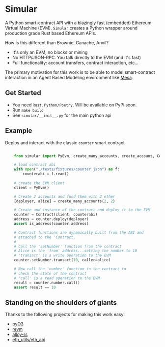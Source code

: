 # Simular
A Python smart-contract API with a blazingly fast (embedded) Ethereum Virtual Machine (EVM).
`Simular` creates a Python wrapper around production grade Rust based Ethereum APIs.

How is this different than Brownie, Ganache, Anvil?
- It's only an EVM, no blocks or mining
- No HTTP/JSON-RPC. You talk directly to the EVM (and it's fast)
- Full functionality: account transfers, contract interaction, etc...

The primary motivation for this work is to be able to model smart-contract interaction in an Agent Based Modeling environment like [Mesa](https://mesa.readthedocs.io/en/main/).


## Get Started
- You need `Rust`, `Python/Poetry`. Will be available on PyPi soon.
- Run `make build`
- See `simular/__init__.py` for the main python api

## Example
Deploy and interact with the classic `counter` smart contract

```python

    from simular import PyEvm, create_many_accounts, create_account, Contract

    # load contract abi
    with open("./tests/fixtures/counter.json") as f:
        counterabi = f.read()
    
    # create the EVM client
    client = PyEvm()

    # Create 2 accounts and fund them with 2 ether
    [deployer, alice] = create_many_accounts(2, 2)

    # Create and instance of the contract and deploy it to the EVM
    counter = Contract(client, counterabi)
    address = counter.deploy(deployer)
    assert is_address(counter.address)

    # Contract functions are dynamically built from the ABI and
    # attached to the 'Contract.
    #
    # Call the 'setNumber' function from the contract
    # Alice is the 'from' address...setting the number to 10
    # 'transact' is a write operation to the EVM
    counter.setNumber.transact(10, caller=alice)

    # Now call the 'number' function in the contract to 
    # check the state of the contract
    # 'call' is a read operation to the EVM
    result = counter.number.call()
    assert result == 10
```

## Standing on the shoulders of giants
Thanks to the following projects for making this work easy!
- [pyO3](https://github.com/PyO3)
- [revm](https://github.com/bluealloy/revm)
- [alloy-rs](https://github.com/alloy-rs/core/tree/main)
- [eth_utils/eth_abi](https://eth-utils.readthedocs.io/en/stable/) 
